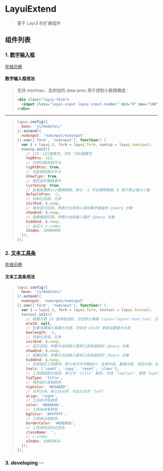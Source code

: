 # LayuiExtend

> 基于 LayUI 的扩展组件

## 组件列表

### 1. [数字输入框](https://github.com/iTanken/LayuiExtend/tree/master/js/modules/numinput)

[在线示例](https://itanken.github.io/LayuiExtend/)

#### 数字输入框用法

> 支持 min/max，及附加的 data-prec 用于控制小数精确度：
>  
> ``` html
> <div class="layui-form">
>   <input class="layui-input layui-input-number" min="0" max="100" data-prec="4">
> </div>
> ```

---

> ``` javascript
> layui.config({
>   base: 'js/modules/'
> }).extend({
>   numinput: 'numinput/numinput'
> }).use(['form', 'numinput'], function() {
>   var $ = layui.$, form = layui.form, numinp = layui.numinput;
>   numinp.init({
>     // 123：123键置顶, 789：789键置顶
>     topBtns: 123,
>     // 右侧功能按钮开关
>     rightBtns: true,
>     // 功能按钮提示开关
>     showTips: true,
>     // 是否监听键盘事件
>     listening: true,
>     // 批量配置默认小数精确度，默认 -1 不处理精确度，0 表示禁止输入小数
>     defaultPrec: -1,
>     // 初始化回调，无参
>     initEnd: $.noop,
>     // 触发显示回调，参数为当前输入框和数字键盘的 jQuery 对象
>     showEnd: $.noop,
>     // 隐藏键盘回调，参数为当前输入框的 jQuery 对象
>     hideEnd: $.noop,
>     // 自定义 z-index
>     zIndex: 19999999
>   });
> });
> ```

### 2. [文本工具条](https://github.com/iTanken/LayuiExtend/tree/master/js/modules/textool)

[在线示例](https://itanken.github.io/LayuiExtend/)

#### 文本工具条用法

> ``` javascript
> layui.config({
>   base: 'js/modules/'
> }).extend({
>   numinput: 'numinput/numinput'
> }).use(['form', 'numinput'], function() {
>   var $ = layui.$, form = layui.form, textool = layui.textool;
>   textool.init({
>     // 根据元素 id 值单独渲染，为空默认根据 class='layext-text-tool' 批量渲染
>     eleId: null,
>     // 批量设置输入框最大长度，可结合 eleId 单独设置最大长度
>     maxlength: -1, 
>     // 初始化回调，无参
>     initEnd: $.noop,
>     // 显示回调，参数为当前输入框和工具条面板的 jQuery 对象
>     showEnd: $.noop,
>     // 隐藏回调，参数为当前输入框和工具条面板的 jQuery 对象
>     hideEnd: $.noop,
>     // 启用指定工具模块，默认依次为字数统计、复制内容、重置内容、清空内容，按数组顺序显示
>     tools: ['count', 'copy', 'reset', 'clear'],
>     // 工具按钮提示类型，默认为 'title' 属性，可选 'laytips'，使用 layer 组件的吸附提示， 其他值不显示提示
>     tipType: 'title',
>     // 吸附提示背景颜色
>     tipColor: '#01AAED',
>     // 对齐方向，默认右对齐，可选左对齐 'left'
>     align: 'right',
>     // 工具条字体颜色
>     color: '#666666',
>     // 工具条背景颜色
>     bgColor: '#FFFFFF',
>     // 工具条边框颜色
>     borderColor: '#E6E6E6',
>     // 工具条附加样式类名
>     className: '',
>     // z-index
>     zIndex: 19891014
>   });
> });
> ```

### 3. developing ···
